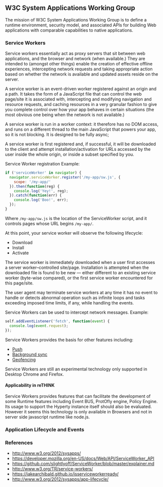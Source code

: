 ## W3C System Applications Working Group

The mission of W3C System Applications Working Group is to define a runtime environment, security model, and associated APIs for building Web applications with comparable capabilities to native applications.

### Service Workers

Service workers essentially act as proxy servers that sit between web applications, and the browser and network (when available.) They are intended to (amongst other things) enable the creation of effective offline experiences, intercepting network requests and taking appropriate action based on whether the network is available and updated assets reside on the server. 

A service worker is an event-driven worker registered against an origin and a path. It takes the form of a JavaScript file that can control the web page/site it is associated with, intercepting and modifying navigation and resource requests, and caching resources in a very granular fashion to give you complete control over how your app behaves in certain situations (the most obvious one being when the network is not available.)

A service worker is run in a worker context: it therefore has no DOM access, and runs on a different thread to the main JavaScript that powers your app, so it is not blocking. It is designed to be fully async;

A service worker is first registered and, if successful, it will be downloaded to the client and attempt installation/activation for URLs accessed by the user inside the whole origin, or inside a subset specified by you.

Service Worker registration Example:

```js
if ('serviceWorker' in navigator) {
  navigator.serviceWorker.register('/my-app/sw.js', {
    scope: '/my-app/'
  }).then(function(reg) {
    console.log('Yey!', reg);
  }).catch(function(err) {
    console.log('Boo!', err);
  });
}
```

Where `/my-app/sw.js` is the location of the ServiceWorker script, and it controls pages whose URL begins `/my-app/`.

At this point, your service worker will observe the following lifecycle:
* Download
* Install
* Activate

The service worker is immediately downloaded when a user first accesses a server worker–controlled site/page. Installation is attempted when the downloaded file is found to be new — either different to an existing service worker (byte-wise compared), or the first service worker encountered for this page/site.

The user agent may terminate service workers at any time it has no event to handle or detects abnormal operation such as infinite loops and tasks exceeding imposed time limits, if any, while handling the events.

Service Workers can be used to intercept network messages. Example:

```js
self.addEventListener('fetch', function(event) {
  console.log(event.request);
});
```

Service Workers provides the basis for other features including:
* [Push](http://w3c.github.io/push-api/)
* [Background sync](https://github.com/slightlyoff/BackgroundSync)
* [Geofencing](https://github.com/slightlyoff/Geofencing)

Service Workers are still an experimental technology only supported in Desktop Chrome and Firefox.

#### Applicability in reTHINK 

Service Workers provides features that can facilitate the development of some Runtime features including Event BUS, ProtOfly engine, Policy Engine. Its usage to support the Hyperty instance itself should also be evaluated. However it seems this technology is only available in Browsers and not in server side javascript runtime like node.js.

### Application Lifecycle and Events


### References

* http://www.w3.org/2012/sysapps/
* https://developer.mozilla.org/en-US/docs/Web/API/ServiceWorker_API
* https://github.com/slightlyoff/ServiceWorker/blob/master/explainer.md
* http://www.w3.org/TR/service-workers/
* https://jakearchibald.github.io/isserviceworkerready/
* http://www.w3.org/2012/sysapps/app-lifecycle/
